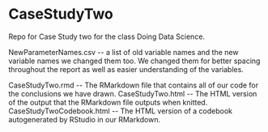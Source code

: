 # CaseStudyTwo
Repo for Case Study two for the class Doing Data Science.

NewParameterNames.csv -- a list of old variable names and the new variable names we changed them too.  We changed them for better spacing throughout the report as well as easier understanding of the variables.

CaseStudyTwo.rmd -- The RMarkdown file that contains all of our code for the conclusions we have drawn.
CaseStudyTwo.html -- The HTML version of the output that the RMarkdown file outputs when knitted.
CaseStudyTwoCodebook.html -- The HTML version of a codebook autogenerated by RStudio in our RMarkdown.





